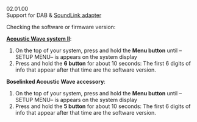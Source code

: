 02.01.00<br/>
Support for DAB & <a href="https://support.bose.com/s/display-articles?productId=01t8c00000Oyd79AAB&articleId=ka08c000000haSOAAY">SoundLink adapter</a>

Checking the software or firmware version:

<b><a href="https://support.bose.com/s/display-articles?productId=01t8c00000Oyd79AAB&articleId=ka08c000001fcn6AAA">Acoustic Wave system II</a></b>:
1. On the top of your system, press and hold the <b>Menu button</b> until –SETUP MENU– is appears on the system display
2. Press and hold the <b>6 button</b> for about 10 seconds: The first 6 digits of info that appear after that time are the software version.

<b>Boselinked Acoustic Wave accessory</b>:
1. On the top of your system, press and hold the <b>Menu button</b> until –SETUP MENU– is appears on the system display
2. Press and hold the <b>5 button</b> for about 10 seconds: The first 6 digits of info that appear after that time are the software version.
